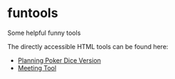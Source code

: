 # funtools
Some helpful funny tools

The directly accessible HTML tools can be found here:

  - [Planning Poker Dice Version](https://the78mole.github.io/funtools/html-tools/ppdice.html)
  - [Meeting Tool](https://the78mole.github.io/funtools/html-tools/meeting-tool.html)
